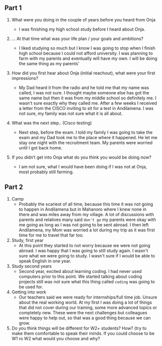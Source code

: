## Part 1

1. What were you doing in the couple of years before you heard from Onja 

    - I was finishing my high school study before I heard about Onja.
1. … At that time what was your life plan / your goals and ambitions?
    -  I liked studying so much but I know I was going to stop when I finish high school because I could not afford university. I was planning to farm with my parents and eventually will have my own. I will be doing the same thing as my parents'
1. How did you first hear about Onja (initial reachout), what were your first impressions?
    - My Dad heard it from the radio and he told me that my name was called, I was not sure. I thought maybe someone else has got the same name but then it was from my middle school so definitely me. I wasn't sure exactly why they called me. After a few weeks I received a letter from the CISCO inviting to sit for a test in Andilamena. I was not sure, my family was not sure what it is all about.
1. What was the next step.. (Cisco testing)
    - Next step, before the exam. I told my family I was going to take the exam and my Dad took me to the place where it happened. He let me stay one night with the recruitment team. My parents were worried until I got back home.
1. If you didn’t get into Onja what do you think you would be doing now?
    - I am not sure, what I would have been doing if I was not at Onja, most probably still farming. 

## Part 2

1. Camp
    - Probably the scariest of all time, because this time it was not going to happen in Andilamena but in Mahanoro where I knew none in there and was miles away from my village. A lot of discussions with parents and relatives many said `don't go` my parents were okay with me going as long as I was not going to be sent abroad. I then left Andilamena, my Mom was worried a lot during my trip as it was first time for me to travel that far too.
1. Study, first year
    - At this point they started to not worry because we were not going abroad. I was happy that I was going to still study again. I wasn't sure what we were going to study. I wasn't sure if I would be able to speak English in one year.
1. Study second years
    - Second year, excited about learning coding. I had never used computers prior to this point. We started talking about coding projects still was not sure what this thing called `coding` was going to be used for.
1. Getting into work
    - Our teachers said we were ready for internships/full time job. Unsure about the real working world. At my first I was doing a lot of things that did not cover during our training, some more advanced topics or completely new. These were the next challenges but colleagues were happy to help out, so that was a good thing because we can grow.
1. Do you think things will be different for W2+ students? How? (try to make them comfortable to speak their minds. If you could choose to be W1 ro W2 what would you choose and why?
